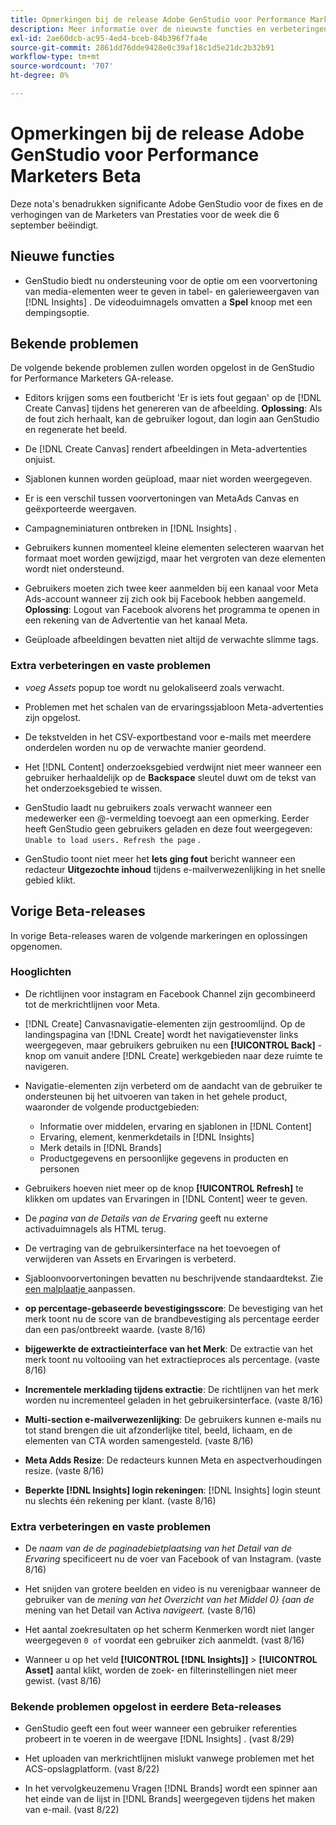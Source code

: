 ```yaml
---
title: Opmerkingen bij de release Adobe GenStudio voor Performance Marketers Beta
description: Meer informatie over de nieuwste functies en verbeteringen in de Adobe GenStudio voor Performance Marketers.
exl-id: 2ae60dcb-ac95-4ed4-bceb-84b396f7fa4e
source-git-commit: 2861dd76dde9428e0c39af18c1d5e21dc2b32b91
workflow-type: tm+mt
source-wordcount: '707'
ht-degree: 0%

---
```


# Opmerkingen bij de release Adobe GenStudio voor Performance Marketers Beta

Deze nota&#39;s benadrukken significante Adobe GenStudio voor de fixes en de verhogingen van de Marketers van Prestaties voor de week die 6 september beëindigt.

## Nieuwe functies

* GenStudio biedt nu ondersteuning voor de optie om een voorvertoning van media-elementen weer te geven in tabel- en galerieweergaven van [!DNL Insights] . De videoduimnagels omvatten a **Spel** knoop met een dempingsoptie. <!-- GS-4398 -->

## Bekende problemen

De volgende bekende problemen zullen worden opgelost in de GenStudio for Performance Marketers GA-release.

* Editors krijgen soms een foutbericht &#39;Er is iets fout gegaan&#39; op de [!DNL Create Canvas] tijdens het genereren van de afbeelding. **Oplossing**: Als de fout zich herhaalt, kan de gebruiker logout, dan login aan GenStudio en regenerate het beeld.  <!-- GS-4813 -->

* De [!DNL Create Canvas] rendert afbeeldingen in Meta-advertenties onjuist. <!-- GS-4864 -->

* Sjablonen kunnen worden geüpload, maar niet worden weergegeven. <!-- GS-4815 -->

* Er is een verschil tussen voorvertoningen van MetaAds Canvas en geëxporteerde weergaven. <!-- GS-4492 4401 -->

* Campagneminiaturen ontbreken in [!DNL Insights] . <!-- GS-4648 -->

* Gebruikers kunnen momenteel kleine elementen selecteren waarvan het formaat moet worden gewijzigd, maar het vergroten van deze elementen wordt niet ondersteund. <!-- GS-3131 -->

* Gebruikers moeten zich twee keer aanmelden bij een kanaal voor Meta Ads-account wanneer zij zich ook bij Facebook hebben aangemeld. **Oplossing**: Logout van Facebook alvorens het programma te openen in een rekening van de Advertentie van het kanaal Meta.

* Geüploade afbeeldingen bevatten niet altijd de verwachte slimme tags. <!-- GS-4856 -->

### Extra verbeteringen en vaste problemen

* _voeg Assets_ popup toe wordt nu gelokaliseerd zoals verwacht. <!-- GS-3834 -->

* Problemen met het schalen van de ervaringssjabloon Meta-advertenties zijn opgelost. <!-- GS-4174 -->

* De tekstvelden in het CSV-exportbestand voor e-mails met meerdere onderdelen worden nu op de verwachte manier geordend. <!-- GS-4013 -->

* Het [!DNL Content] onderzoeksgebied verdwijnt niet meer wanneer een gebruiker herhaaldelijk op de **Backspace** sleutel duwt om de tekst van het onderzoeksgebied te wissen.  <!-- GS-4543 -->

* GenStudio laadt nu gebruikers zoals verwacht wanneer een medewerker een @-vermelding toevoegt aan een opmerking. Eerder heeft GenStudio geen gebruikers geladen en deze fout weergegeven: `Unable to load users. Refresh the page` . <!-- GS-4113 -->

* GenStudio toont niet meer het **Iets ging fout** bericht wanneer een redacteur **Uitgezochte inhoud** tijdens e-mailverwezenlijking in het snelle gebied klikt. <!-- GS-4879 -->

## Vorige Beta-releases

In vorige Beta-releases waren de volgende markeringen en oplossingen opgenomen.

### Hooglichten

* De richtlijnen voor instagram en Facebook Channel zijn gecombineerd tot de merkrichtlijnen voor Meta.

* [!DNL Create] Canvasnavigatie-elementen zijn gestroomlijnd. Op de landingspagina van [!DNL Create] wordt het navigatievenster links weergegeven, maar gebruikers gebruiken nu een **[!UICONTROL Back]** -knop om vanuit andere [!DNL Create] werkgebieden naar deze ruimte te navigeren.

* Navigatie-elementen zijn verbeterd om de aandacht van de gebruiker te ondersteunen bij het uitvoeren van taken in het gehele product, waaronder de volgende productgebieden:

   * Informatie over middelen, ervaring en sjablonen in [!DNL Content]
   * Ervaring, element, kenmerkdetails in [!DNL Insights]
   * Merk details in [!DNL Brands]
   * Productgegevens en persoonlijke gegevens in producten en personen

* Gebruikers hoeven niet meer op de knop **[!UICONTROL Refresh]** te klikken om updates van Ervaringen in [!DNL Content] weer te geven.

* De _pagina van de Details van de Ervaring_ geeft nu externe activaduimnagels als HTML terug.

* De vertraging van de gebruikersinterface na het toevoegen of verwijderen van Assets en Ervaringen is verbeterd.

* Sjabloonvoorvertoningen bevatten nu beschrijvende standaardtekst. Zie [ een malplaatje ](https://experienceleague.adobe.com/en/docs/genstudio/user-guide/content/templates/customize-template#template-preview) aanpassen.

* **op percentage-gebaseerde bevestigingsscore**: De bevestiging van het merk toont nu de score van de brandbevestiging als percentage eerder dan een pas/ontbreekt waarde. (vaste 8/16)

* **bijgewerkte de extractieinterface van het Merk**: De extractie van het merk toont nu voltooiing van het extractieproces als percentage. (vaste 8/16)

* **Incrementele merklading tijdens extractie**: De richtlijnen van het merk worden nu incrementeel geladen in het gebruikersinterface. (vaste 8/16)

* **Multi-section e-mailverwezenlijking**: De gebruikers kunnen e-mails nu tot stand brengen die uit afzonderlijke titel, beeld, lichaam, en de elementen van CTA worden samengesteld. (vaste 8/16)

* **Meta Adds Resize**: De redacteurs kunnen Meta en aspectverhoudingen resize. (vaste 8/16)

* **Beperkte [!DNL Insights] login rekeningen**: [!DNL Insights] login steunt nu slechts één rekening per klant. (vaste 8/16)

### Extra verbeteringen en vaste problemen

* De _naam van de de paginadebietplaatsing van het Detail van de Ervaring_ specificeert nu de voer van Facebook of van Instagram. (vaste 8/16)

* Het snijden van grotere beelden en video is nu verenigbaar wanneer de gebruiker van de _mening van het Overzicht van het Middel 0} {aan de_ mening van het Detail van Activa _navigeert._ (vaste 8/16)

* Het aantal zoekresultaten op het scherm Kenmerken wordt niet langer weergegeven `0 of` voordat een gebruiker zich aanmeldt. (vast 8/16) <!-- GS-3665 -->

* Wanneer u op het veld **[!UICONTROL [!DNL Insights]]** > **[!UICONTROL Asset]** aantal klikt, worden de zoek- en filterinstellingen niet meer gewist. (vast 8/16) <!-- GS-3476 -->

### Bekende problemen opgelost in eerdere Beta-releases

* GenStudio geeft een fout weer wanneer een gebruiker referenties probeert in te voeren in de weergave [!DNL Insights] . (vast 8/29) <!-- GS-4689 -->

* Het uploaden van merkrichtlijnen mislukt vanwege problemen met het ACS-opslagplatform. (vast 8/22) <!-- GS-4369 -->

* In het vervolgkeuzemenu Vragen [!DNL Brands] wordt een spinner aan het einde van de lijst in [!DNL Brands] weergegeven tijdens het maken van e-mail. (vast 8/22) <!-- GS-4077 -->

